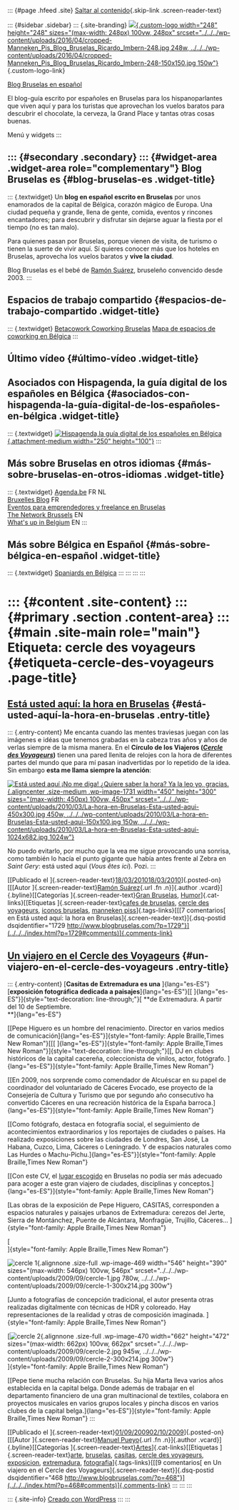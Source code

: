 ::: {#page .hfeed .site}
[Saltar al contenido](index.html#content){.skip-link
.screen-reader-text}

::: {#sidebar .sidebar}
::: {.site-branding}
[![](../../../wp-content/uploads/2016/04/cropped-Manneken_Pis_Blog_Bruselas_Ricardo_Imbern-248.jpg){.custom-logo
width="248" height="248" sizes="(max-width: 248px) 100vw, 248px"
srcset="../../../wp-content/uploads/2016/04/cropped-Manneken_Pis_Blog_Bruselas_Ricardo_Imbern-248.jpg 248w, ../../../wp-content/uploads/2016/04/cropped-Manneken_Pis_Blog_Bruselas_Ricardo_Imbern-248-150x150.jpg 150w"}](../../../index.html){.custom-logo-link}

[Blog Bruselas en español](../../../index.html)

El blog-guía escrito por españoles en Bruselas para los hispanoparlantes
que viven aquí y para los turistas que aprovechan los vuelos baratos
para descubrir el chocolate, la cerveza, la Grand Place y tantas otras
cosas buenas.

Menú y widgets
:::

::: {#secondary .secondary}
::: {#widget-area .widget-area role="complementary"}
Blog Bruselas es {#blog-bruselas-es .widget-title}
----------------

::: {.textwidget}
Un **blog en español escrito en Bruselas** por unos enamorados de la
capital de Bélgica, corazón mágico de Europa. Una ciudad pequeña y
grande, llena de gente, comida, eventos y rincones encantadores; para
descubrir y disfrutar sin dejarse aguar la fiesta por el tiempo (no es
tan malo).

Para quienes pasan por Bruselas, porque vienen de visita, de turismo o
tienen la suerte de vivir aquí. Sí quieres conocer más que los hoteles
en Bruselas, aprovecha los vuelos baratos y **vive la ciudad**.

Blog Bruselas es el bebé de [Ramón Suárez](http://www.ramonsuarez.com),
bruseleño convencido desde 2003.
:::

Espacios de trabajo compartido {#espacios-de-trabajo-compartido .widget-title}
------------------------------

::: {.textwidget}
[Betacowork Coworking Bruselas](http://www.betacowork.com) [Mapa de
espacios de coworking en Bélgica](http://coworkingbelgium.com)
:::

Último vídeo {#último-vídeo .widget-title}
------------

Asociados con Hispagenda, la guía digital de los españoles en Bélgica {#asociados-con-hispagenda-la-guía-digital-de-los-españoles-en-bélgica .widget-title}
---------------------------------------------------------------------

::: {.textwidget}
[![Hispagenda,la guía digital de los españoles en
Bélgica](../../../wp-content/uploads/2010/04/Hispagenda-250px.gif "Hispagenda, la guía digital de los españoles en Bélgica"){.attachment-medium
width="250" height="100"}](http://www.hispagenda.com)
:::

Más sobre Bruselas en otros idiomas {#más-sobre-bruselas-en-otros-idiomas .widget-title}
-----------------------------------

::: {.textwidget}
[Agenda.be](http://www.agenda.be) FR NL\
[Bruxelles Blog](http://www.bxlblog.be/) FR\
[Eventos para emprendedores y freelance en
Bruselas](http://www.betacowork.com/events/)\
[The Network
Brussels](http://groups.yahoo.com/group/TheNetworkBrussels/) EN\
[What\'s up in Belgium](http://www.whatsupin.be/) EN
:::

Más sobre Bélgica en Español {#más-sobre-bélgica-en-español .widget-title}
----------------------------

::: {.textwidget}
[Spaniards en Bélgica](http://www.spaniards.es/paises/belgica)
:::
:::
:::
:::

::: {#content .site-content}
::: {#primary .section .content-area}
::: {#main .site-main role="main"}
Etiqueta: cercle des voyageurs {#etiqueta-cercle-des-voyageurs .page-title}
==============================

[Está usted aquí: la hora en Bruselas](../../../index.html?p=1729) {#está-usted-aquí-la-hora-en-bruselas .entry-title}
------------------------------------------------------------------

::: {.entry-content}
Me encanta cuando las mentes traviesas juegan con las imágenes e idéas
que tenemos grabadas en la cabeza tras años y años de verlas siempre de
la misma manera. En el **Círculo de los Viajeros ([*Cercle des
Voyageurs*](http://www.lecercledesvoyageurs.com/ "Café Le Cercle des Voyageurs en Bruselas"))**
tienen una pared llenita de relojes con la hora de diferentes partes del
mundo que para mí pasan inadvertidas por lo repetido de la idea. Sin
embargo **esta me llama siempre la atención**:

[![Está usted aquí ¡No me diga! ¿Quiere saber la hora? Ya la leo yo,
gracias.](../../../wp-content/uploads/2010/03/La-hora-en-Bruselas-Esta-usted-aqui-450x300.jpg "Este reloj da la hora en Bruselas, ¡qué pasada!"){.aligncenter
.size-medium .wp-image-1731 width="450" height="300"
sizes="(max-width: 450px) 100vw, 450px"
srcset="../../../wp-content/uploads/2010/03/La-hora-en-Bruselas-Esta-usted-aqui-450x300.jpg 450w, ../../../wp-content/uploads/2010/03/La-hora-en-Bruselas-Esta-usted-aqui-150x100.jpg 150w, ../../../wp-content/uploads/2010/03/La-hora-en-Bruselas-Esta-usted-aqui-1024x682.jpg 1024w"}](../../../wp-content/uploads/2010/03/La-hora-en-Bruselas-Esta-usted-aqui.jpg)

No puedo evitarlo, por mucho que la vea me sigue provocando una sonrisa,
como también lo hacía el punto gigante que había antes frente al Zebra
en *Saint Gery*: está usted aquí (*Vous êtes ici*). Pozi.
:::

[[Publicado el
]{.screen-reader-text}[18/03/201018/03/2010](../../../index.html?p=1729)]{.posted-on}[[[Autor
]{.screen-reader-text}[Ramón
Suárez](../../2010/04/30/index.html?author=2){.url .fn .n}]{.author
.vcard}]{.byline}[[Categorías ]{.screen-reader-text}[Gran
Bruselas](../../category/gran-bruselas/index.html),
[Humor](../../category/humor/index.html)]{.cat-links}[[Etiquetas
]{.screen-reader-text}[cafes de
bruselas](../cafes-de-bruselas/index.html), [cercle des
voyageurs](index.html), [iconos
bruselas](../iconos-bruselas/index.html), [manneken
piss](../manneken-piss/index.html)]{.tags-links}[[[7 comentarios[ en
Está usted aquí: la hora en Bruselas]{.screen-reader-text}]{.dsq-postid
dsqidentifier="1729 http://www.blogbruselas.com/?p=1729"}](../../../index.html?p=1729#comments)]{.comments-link}

[Un viajero en el Cercle des Voyageurs](../../../index.html?p=468) {#un-viajero-en-el-cercle-des-voyageurs .entry-title}
------------------------------------------------------------------

::: {.entry-content}
[**Casitas de Extremadura es una** ]{lang="es-ES"}[**exposición
fotográfica dedicada a paisajes**]{lang="es-ES"}[[
]{lang="es-ES"}]{style="text-decoration: line-through;"}[ **de
Extremadura. A partir del 10 de Septiembre.\
**]{lang="es-ES"}

[[Pepe Higuero es un hombre del renacimiento. Director en varios medios
de
comunicación]{lang="es-ES"}]{style="font-family: Apple Braille,Times New Roman"}[[[
]{lang="es-ES"}]{style="font-family: Apple Braille,Times New Roman"}]{style="text-decoration: line-through;"}[[,
DJ en clubes históricos de la capital cacereña, coleccionista de
vinilos, actor, fotógrafo.
]{lang="es-ES"}]{style="font-family: Apple Braille,Times New Roman"}

[[En 2009, nos sorprende como comendador de Alcuéscar en su papel de
coordinador del voluntariado de Cáceres Evocado, ese proyecto de la
Consejería de Cultura y Turismo que por segundo año consecutivo ha
convertido Cáceres en una recreación histórica de la España
barroca.]{lang="es-ES"}]{style="font-family: Apple Braille,Times New Roman"}

[[Como fotógrafo, destaca en fotografía social, el seguimiento de
acontecimientos extraordinarios y los reportajes de ciudades o países.
Ha realizado exposiciones sobre las ciudades de Londres, San José, La
Habana, Cuzco, Lima, Cáceres o Leningrado. Y de espacios naturales como
Las Hurdes o
Machu-Pichu.]{lang="es-ES"}]{style="font-family: Apple Braille,Times New Roman"}

[[Con este CV, el [lugar escogido](http://www.lecercledesvoyageurs.com/)
en Bruselas no podía ser más adecuado para acoger a este gran viajero de
ciudades, disciplinas y
conceptos.]{lang="es-ES"}]{style="font-family: Apple Braille,Times New Roman"}

[Las obras de la exposición de Pepe Higuero, CASITAS, corresponden a
espacios naturales y paisajes urbanos de Extremadura: cerezos del Jerte,
Sierra de Montánchez, Puente de Alcántara, Monfragüe, Trujillo,
Cáceres... ]{style="font-family: Apple Braille,Times New Roman"}

[\
]{style="font-family: Apple Braille,Times New Roman"}

![cercle 1](../../../wp-content/uploads/2009/09/cercle-1.jpg){.alignnone
.size-full .wp-image-469 width="546" height="390"
sizes="(max-width: 546px) 100vw, 546px"
srcset="../../../wp-content/uploads/2009/09/cercle-1.jpg 780w, ../../../wp-content/uploads/2009/09/cercle-1-300x214.jpg 300w"}

[Junto a fotografías de concepción tradicional, el autor presenta otras
realizadas digitalmente con técnicas de HDR y coloreado. Hay
representaciones de la realidad y otras de composición imaginada.
]{style="font-family: Apple Braille,Times New Roman"}

[![cercle
2](../../../wp-content/uploads/2009/09/cercle-2.jpg){.alignnone
.size-full .wp-image-470 width="662" height="472"
sizes="(max-width: 662px) 100vw, 662px"
srcset="../../../wp-content/uploads/2009/09/cercle-2.jpg 945w, ../../../wp-content/uploads/2009/09/cercle-2-300x214.jpg 300w"}\
]{style="font-family: Apple Braille,Times New Roman"}

[[Pepe tiene mucha relación con Bruselas. Su hija Marta lleva varios
años establecida en la capital belga. Donde además de trabajar en el
departamento financiero de una gran multinacional de textiles, colabora
en proyectos musicales en varios grupos locales y pincha discos en
varios clubes de la capital
belga.]{lang="es-ES"}]{style="font-family: Apple Braille,Times New Roman"}
:::

[[Publicado el
]{.screen-reader-text}[01/09/200902/10/2009](../../../index.html?p=468)]{.posted-on}[[[Autor
]{.screen-reader-text}[Manuel
Pueyo](../../author/easysun/index.html){.url .fn .n}]{.author
.vcard}]{.byline}[[Categorías
]{.screen-reader-text}[Artes](../../category/artes/index.html)]{.cat-links}[[Etiquetas
]{.screen-reader-text}[arte](../arte/index.html),
[bruselas](../bruselas/index.html), [casitas](../casitas/index.html),
[cercle des voyageurs](index.html),
[exposicion](../exposicion/index.html),
[extremadura](../extremadura/index.html),
[fotografia](../fotografia/index.html)]{.tags-links}[[[9 comentarios[ en
Un viajero en el Cercle des Voyageurs]{.screen-reader-text}]{.dsq-postid
dsqidentifier="468 http://www.blogbruselas.com/?p=468"}](../../../index.html?p=468#comments)]{.comments-link}
:::
:::
:::

::: {.site-info}
[Creado con WordPress](https://es.wordpress.org/)
:::
:::
